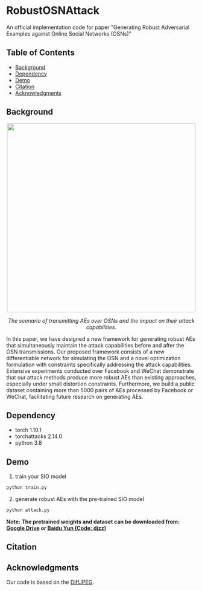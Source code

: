# RobustOSNAttack

An official implementation code for paper "Generating Robust Adversarial Examples against Online Social Networks (OSNs)"

## Table of Contents

- [Background](#background)
- [Dependency](#dependency)
- [Demo](#demo)
- [Citation](#citation)
- [Acknowledgments](#acknowledgments)


## Background

<p align='center'>  
  <img src='https://github.com/csjunjun/RobustOSNAttack/blob/main/imgs/background.jpg' width='500'/>
</p>
<p align='center'>  
  <em>The scenario of transmitting AEs over OSNs and the impact on their attack capabilities.</em>
</p>

In this paper, we have designed a new framework for generating robust AEs that simultaneously maintain the attack capabilities before and after the OSN transmissions. Our proposed framework consists of a new differentiable network for simulating the OSN and a novel optimization formulation with constraints specifically addressing the attack capabilities. Extensive experiments conducted over Facebook and WeChat demonstrate that our attack methods produce more robust AEs than existing approaches, especially under small distortion constraints. Furthermore, we build a public dataset containing more than 5000 pairs of AEs processed by Facebook or WeChat, facilitating future research on generating AEs.


## Dependency
- torch 1.10.1
- torchattacks 2.14.0
- python 3.8

## Demo

1. train your SIO model
```bash
python train.py 
```
2. generate robust AEs with the pre-trained SIO model
```bash
python attack.py 
```
**Note: The pretrained weights and dataset can be downloaded from:
[Google Drive](https://drive.google.com/drive/folders/1M-yrL-DDvNd-KV9vxmxxAwAYTVMa6pde?usp=sharing) or 
[Baidu Yun (Code: djzz)](https://pan.baidu.com/s/10GHrwNv57L2d2bD_5X3W0g)**

## Citation

## Acknowledgments
Our code is based on the [DiffJPEG](https://github.com/mlomnitz/DiffJPEG).



